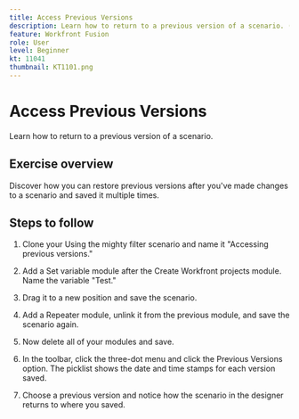 ```yaml
---
title: Access Previous Versions
description: Learn how to return to a previous version of a scenario. (Should be between 60 and 160 characters, but is 56 characters)
feature: Workfront Fusion
role: User
level: Beginner
kt: 11041
thumbnail: KT1101.png
---
```


# Access Previous Versions

Learn how to return to a previous version of a scenario.

## Exercise overview

Discover how you can restore previous versions after you've made changes to a scenario and saved it multiple times.

## Steps to follow

1. Clone your Using the mighty filter scenario and name it "Accessing previous versions."

1. Add a Set variable module after the Create Workfront projects module. Name the variable "Test."

1. Drag it to a new position and save the scenario.

1. Add a Repeater module, unlink it from the previous module, and save the scenario again.

1. Now delete all of your modules and save.

1. In the toolbar, click the three-dot menu and click the Previous Versions option. The picklist shows the date and time stamps for each version saved.

1. Choose a previous version and notice how the scenario in the designer returns to where you saved.
